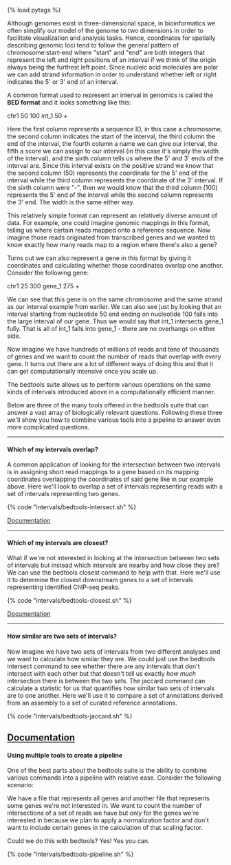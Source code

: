 {% load pytags %}

Although genomes exist in three-dimensional space, in bioinformatics we often simplify our
model of the genome to two dimensions in order to facilitate visualization and analysis
tasks. Hence, coordinates for spatially describing genomic loci tend to follow the general
pattern of chromosome:start-end where "start" and "end" are both integers that represent the
left and right positions of an interval if we think of the origin always being the furthest
left point. Since nucleic acid molecules are polar we can add strand information in order to
understand whether left or right indicates the 5' or 3' end of an interval.

A common format used to represent an interval in genomics is called the **BED format** and
it looks something like this:

chr1  50  100 int_1 50  +

Here the first column represents a sequence ID, in this case a chromosome, the second column
indicates the start of the interval, the third column the end of the interval, the fourth
column a name we can give our interval, the fifth a score we can assign to our interval (in
this case it's simply the width of the interval), and the sixth column tells us where the 5'
and 3' ends of the interval are. Since this interval exists on the positive strand we know
that the second column (50) represents the coordinate for the 5' end of the interval while
the third column represents the coordinate of the 3' interval. If the sixth column were "-",
then we would know that the third column (100) represents the 5' end of the interval while
the second column represents the 3' end. The width is the same either way.

This relatively simple format can represent an relatively diverse amount of data. For
example, one could imagine genomic mappings in this format, telling us where certain reads
mapped onto a reference sequence. Now imagine those reads originated from transcribed genes
and we wanted to know exactly how many reads map to a region where there's also a gene?

Turns out we can also represent a gene in this format by giving it coordinates and
calculating whether those coordinates overlap one another. Consider the following gene:

chr1  25  300 gene_1  275 +

We can see that this gene is on the same chromosome and the same strand as our interval
example from earlier. We can also see just by looking that an interval starting from
nucleotide 50 and ending on nucleotide 100 falls into the large interval of our gene. Thus
we would say that int_1 intersects gene_1 fully. That is all of int_1 falls into gene_1 -
there are no overhangs on either side.

Now imagine we have hundreds of millions of reads and tens of thousands of genes and we want
to count the number of reads that overlap with every gene. It turns out there are a lot of
different ways of doing this and that it can get computationally intensive once you scale
up.

The bedtools suite allows us to perform various operations on the same kinds of intervals
introduced above in a computationally efficient manner.

Below are three of the many tools offered in the bedtools suite that can answer a vast array
of biologically relevant questions. Following these three we'll show you how to combine
various tools into a pipeline to answer even more complicated questions.

- - -

#### Which of my intervals overlap?

A common application of looking for the intersection between two intervals is in assigning
short read mappings to a gene based on its mapping coordinates overlapping the coordinates
of said gene like in our example above. Here we'll look to overlap a set of intervals
representing reads with a set of intervals representing two genes.

{% code "intervals/bedtools-intersect.sh" %}

[Documentation](http://bedtools.readthedocs.org/en/latest/content/tools/intersect.html)


- - -

#### Which of my intervals are closest?

What if we're not interested in looking at the intersection between two sets of intervals
but instead which intervals are nearby and how close they are? We can use the bedtools
closest command to help with that. Here we'll use it to determine the closest downstream
genes to a set of intervals representing identified ChIP-seq peaks.

{% code "intervals/bedtools-closest.sh" %}

[Documentation](http://bedtools.readthedocs.org/en/latest/content/tools/closest.html)


- - -
#### How similar are two sets of intervals?

Now imagine we have two sets of intervals from two different analyses and we want to
calculate how similar they are. We could just use the bedtools intersect command to see
whether there are any intervals that don't intersect with each other but that doesn't tell
us exactly *how much* intersection there is between the two sets. The jaccard command can
calculate a statistic for us that quantifies how similar two sets of intervals are to one
another. Here we'll use it to compare a set of annotations derived from an assembly to a set
of curated reference annotations.

{% code "intervals/bedtools-jaccard.sh" %}

[Documentation](http://bedtools.readthedocs.org/en/latest/content/tools/jaccard.html)
---


#### Using multiple tools to create a pipeline

One of the best parts about the bedtools suite is the ability to combine various commands
into a pipeline with relative ease. Consider the following scenario:

We have a file that represents all genes and another file that represents some genes we're
not interested in. We want to count the number of intersections of a set of reads we have
but only for the genes we're interested in because we plan to apply a normalization factor
and don't want to include certain genes in the calculation of that scaling factor.

Could we do this with bedtools? Yes! Yes you can.

{% code "intervals/bedtools-pipeline.sh" %}

